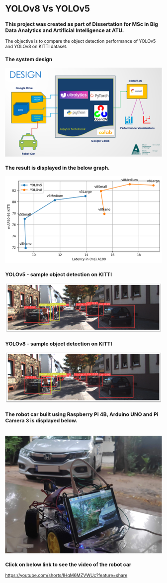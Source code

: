 # YOLOv8 Vs YOLOv5

### This project was created as part of Dissertation for MSc in Big Data Analytics and Artificial Intelligence at ATU.


The objective is to compare the object detection performance of YOLOv5 and YOLOv8 on KITTI dataset. 


### The system design

![Performance](images/design.png)

### The result is displayed in the below graph.

![Performance](images/perf.png)


### YOLOv5 - sample object detection on KITTI 
![YOLOv5](images/yolov5.png)


### YOLOv8 - sample object detection on KITTI 

![YOLOv8](images/yolov8.png)


### The robot car built using Raspberry Pi 4B, Arduino UNO and Pi Camera 3 is displayed below.
#
![Performance](images/robocar.png)


### Click on below link to see the video of the robot car
https://youtube.com/shorts/IHqM6MZVWUc?feature=share





